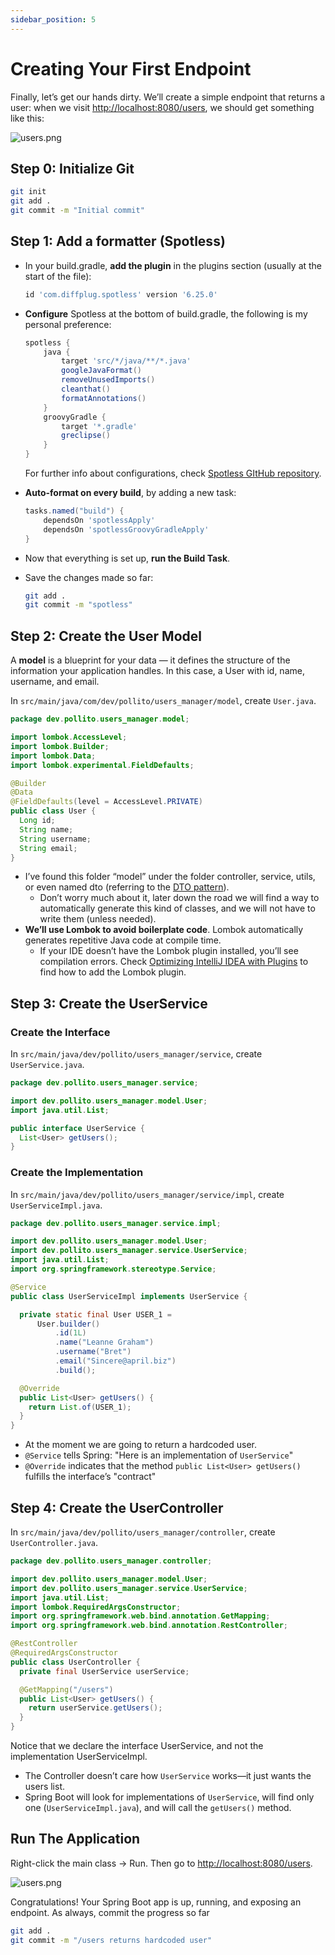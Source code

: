```yaml
---
sidebar_position: 5
---
```


# Creating Your First Endpoint

Finally, let’s get our hands dirty. We’ll create a simple endpoint that returns a user: when we visit [http://localhost:8080/users](http://localhost:8080/users), we should get something like this:

![users.png](img/users.png)

## Step 0: Initialize Git

```bash
git init
git add .
git commit -m "Initial commit"
```

## Step 1: Add a formatter (Spotless)

* In your build.gradle, **add the plugin** in the plugins section (usually at the start of the file):

    ```gradle
    id 'com.diffplug.spotless' version '6.25.0'
    ```

* **Configure** Spotless at the bottom of build.gradle, the following is my personal preference:

    ```gradle
    spotless {
        java {
            target 'src/*/java/**/*.java'
            googleJavaFormat()
            removeUnusedImports()
            cleanthat()
            formatAnnotations()
        }
        groovyGradle {
            target '*.gradle'
            greclipse()
        }
    }
    ```
  For further info about configurations, check [Spotless GItHub repository](https://github.com/diffplug/spotless).

* **Auto-format on every build**, by adding a new task:

    ```gradle
    tasks.named("build") {
        dependsOn 'spotlessApply'
        dependsOn 'spotlessGroovyGradleApply'
    }
    ```

* Now that everything is set up, **run the Build Task**.
* Save the changes made so far:

    ```bash
    git add .
    git commit -m "spotless"
    ```

## Step 2: Create the User Model

A **model** is a blueprint for your data — it defines the structure of the information your application handles. In this case, a User with id, name, username, and email.

In `src/main/java/com/dev/pollito/users_manager/model`, create `User.java`.

```java
package dev.pollito.users_manager.model;

import lombok.AccessLevel;
import lombok.Builder;
import lombok.Data;
import lombok.experimental.FieldDefaults;

@Builder
@Data
@FieldDefaults(level = AccessLevel.PRIVATE)
public class User {
  Long id;
  String name;
  String username;
  String email;
}
```

* I’ve found this folder “model” under the folder controller, service, utils, or even named dto (referring to the [DTO pattern](https://www.baeldung.com/java-dto-pattern)).
  * Don’t worry much about it, later down the road we will find a way to automatically generate this kind of classes, and we will not have to write them (unless needed).
* **We’ll use Lombok to avoid boilerplate code**. Lombok automatically generates repetitive Java code at compile time.
  * If your IDE doesn’t have the Lombok plugin installed, you’ll see compilation errors. Check [Optimizing IntelliJ IDEA with Plugins](/lets-create-a-spring-boot-project/lets-talk-about-ides#optimizing-intellij-idea-with-plugins) to find how to add the Lombok plugin.

## Step 3: Create the UserService

### Create the Interface

In `src/main/java/dev/pollito/users_manager/service`, create `UserService.java`.

```java
package dev.pollito.users_manager.service;

import dev.pollito.users_manager.model.User;
import java.util.List;

public interface UserService {
  List<User> getUsers();
}
```

### Create the Implementation

In `src/main/java/dev/pollito/users_manager/service/impl`, create `UserServiceImpl.java`.

```java
package dev.pollito.users_manager.service.impl;

import dev.pollito.users_manager.model.User;
import dev.pollito.users_manager.service.UserService;
import java.util.List;
import org.springframework.stereotype.Service;

@Service
public class UserServiceImpl implements UserService {

  private static final User USER_1 =
      User.builder()
          .id(1L)
          .name("Leanne Graham")
          .username("Bret")
          .email("Sincere@april.biz")
          .build();

  @Override
  public List<User> getUsers() {
    return List.of(USER_1);
  }
}
```

* At the moment we are going to return a hardcoded user.
* `@Service` tells Spring: "Here is an implementation of `UserService`"
* `@Override` indicates that the method `public List<User> getUsers()` fulfills the interface’s "contract"

## Step 4: Create the UserController

In `src/main/java/dev/pollito/users_manager/controller`, create `UserController.java`.

```java
package dev.pollito.users_manager.controller;

import dev.pollito.users_manager.model.User;
import dev.pollito.users_manager.service.UserService;
import java.util.List;
import lombok.RequiredArgsConstructor;
import org.springframework.web.bind.annotation.GetMapping;
import org.springframework.web.bind.annotation.RestController;

@RestController
@RequiredArgsConstructor
public class UserController {
  private final UserService userService;

  @GetMapping("/users")
  public List<User> getUsers() {
    return userService.getUsers();
  }
}
```

Notice that we declare the interface UserService, and not the implementation UserServiceImpl.

* The Controller doesn’t care how `UserService` works—it just wants the users list.
* Spring Boot will look for implementations of `UserService`, will find only one (`UserServiceImpl.java`), and will call the `getUsers()` method.

## Run The Application

Right-click the main class → Run. Then go to [http://localhost:8080/users](http://localhost:8080/users).

![users.png](img/users.png)

Congratulations! Your Spring Boot app is up, running, and exposing an endpoint. As always, commit the progress so far

```bash
git add .
git commit -m "/users returns hardcoded user"
```